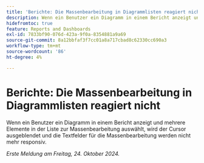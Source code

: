 ```yaml
---
title: 'Berichte: Die Massenbearbeitung in Diagrammlisten reagiert nicht'
description: Wenn ein Benutzer ein Diagramm in einem Bericht anzeigt und mehrere Elemente in der Liste zur Massenbearbeitung auswählt, wird der Cursor ausgeblendet und die Textfelder für die Massenbearbeitung werden nicht mehr responsiv.
hidefromtoc: true
feature: Reports and Dashboards
exl-id: 7833bf90-076d-423a-9f0a-8354881a9a69
source-git-commit: 8a12bbfaf3f7cc01a8a717cbad8c62330cc690a3
workflow-type: tm+mt
source-wordcount: '86'
ht-degree: 4%

---
```


# Berichte: Die Massenbearbeitung in Diagrammlisten reagiert nicht

<!--
>[!NOTE]
>
>This issue was fixed on November 21, 2024.
-->

Wenn ein Benutzer ein Diagramm in einem Bericht anzeigt und mehrere Elemente in der Liste zur Massenbearbeitung auswählt, wird der Cursor ausgeblendet und die Textfelder für die Massenbearbeitung werden nicht mehr responsiv.

_Erste Meldung am Freitag, 24. Oktober 2024._
